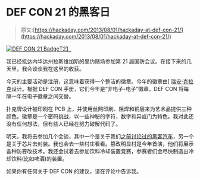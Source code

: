 # DEF CON 21 的黑客日

> 原文:[https://hackaday.com/2013/08/01/hackaday-at-def-con-21/](https://hackaday.com/2013/08/01/hackaday-at-def-con-21/)

[![DEF CON 21 Badge](../Images/ec7d43d31afa2987b637b7afe5e46067.png)T2】](http://hackaday.com/2013/08/01/hackaday-at-def-con-21/defcon21badge-2/)

我已经抵达内华达州拉斯维加斯的里约赌场参加第 21 届国防会议。在接下来的几天里，我会谈谈我在这里的收获。

今天的主要活动是注册，这意味着获得一个整洁的徽章。今年的徽章由[ [瑞安·克拉克](http://lostboy.net/ "Ryan Clarke")设计。根据 DEF CON 手册，它们今年是“非电子-电子”徽章，DEF CON 将每隔一年在电子徽章之间交替。

扑克牌设计被印刷在 PCB 上，并使用丝网印刷、阻焊和铜层来为艺术品提供三种颜色。徽章是一个密码挑战，以一些神秘的字符，数字和异或门为特色。我对此还没有任何想法，但有些人已经在努力破解代码了。

明天，我将去参加几个会谈，其中一个是关于我们[之前讨论过的黑客汽车](http://hackaday.com/2013/07/26/defcon-presenters-preview-hack-that-takes-prius-out-of-drivers-control/ "Prius Hack")，另一个是关于芯片去封装。我也会去一些村庄看看。篡改明显村是今年首演，他们将展示各种防篡改技术。我还会试着去参加饮料冷却装置竞赛，参赛者们会尽快制造出冷却饮料(比如啤酒)的装置。

如果你有任何关于 DEF CON 的建议，请在评论中告诉我。